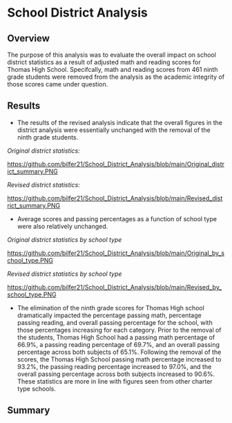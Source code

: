 # School District Analysis

## Overview

The purpose of this analysis was to evaluate the overall impact on school district statistics as a result of adjusted math and reading scores for Thomas High School. Specifcally, math and reading scores from 461 ninth grade students were removed from the analysis as the academic integrity of those scores came under question.

## Results

* The results of the revised analysis indicate that the overall figures in the district analysis were essentially unchanged with the removal of the ninth grade students.

*Original district statistics:*

https://github.com/bilfer21/School_District_Analysis/blob/main/Original_district_summary.PNG

*Revised district statistics:*

https://github.com/bilfer21/School_District_Analysis/blob/main/Revised_district_summary.PNG

* Average scores and passing percentages as a function of school type were also relatively unchanged.

*Original district statistics by school type*

https://github.com/bilfer21/School_District_Analysis/blob/main/Original_by_school_type.PNG

*Revised district statistics by school type*

https://github.com/bilfer21/School_District_Analysis/blob/main/Revised_by_school_type.PNG

* The elimination of the ninth grade scores for Thomas High school dramatically impacted the percentage passing math, percentage passing reading, and overall passing percentage for the school, with those percentages increasing for each category. Prior to the removal of the students, Thomas High School had a passing math percentage of 66.9%, a passing reading percentage of 69.7%, and an overall passing percentage across both subjects of 65.1%. Following the removal of the scores, the Thomas High School passing math percentage increased to 93.2%, the passing reading percentage increased to 97.0%, and the overall passing percentage across both subjects increased to 90.6%. These statistics are more in line with figures seen from other charter type schools.


## Summary
